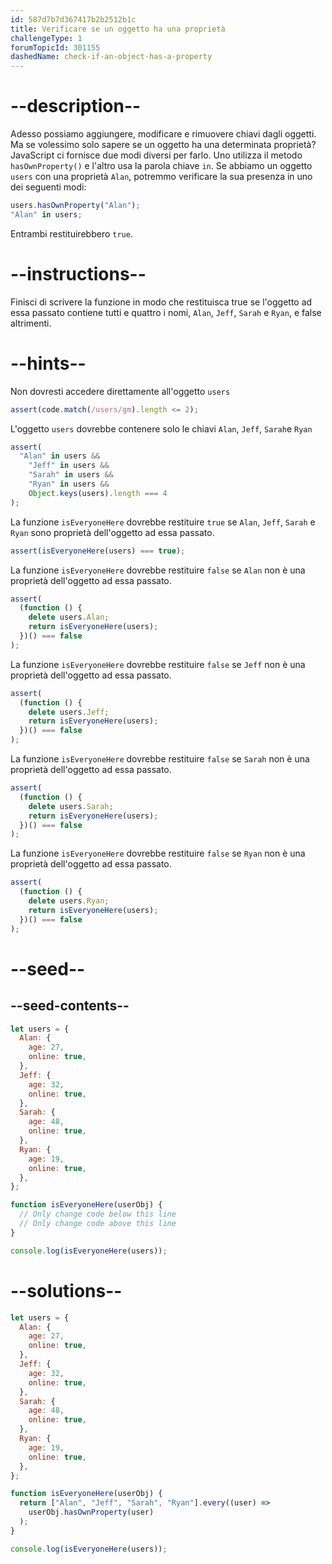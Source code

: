 ```yaml
---
id: 587d7b7d367417b2b2512b1c
title: Verificare se un oggetto ha una proprietà
challengeType: 1
forumTopicId: 301155
dashedName: check-if-an-object-has-a-property
---
```


# --description--

Adesso possiamo aggiungere, modificare e rimuovere chiavi dagli oggetti. Ma se volessimo solo sapere se un oggetto ha una determinata proprietà? JavaScript ci fornisce due modi diversi per farlo. Uno utilizza il metodo `hasOwnProperty()` e l'altro usa la parola chiave `in`. Se abbiamo un oggetto `users` con una proprietà `Alan`, potremmo verificare la sua presenza in uno dei seguenti modi:

```js
users.hasOwnProperty("Alan");
"Alan" in users;
```

Entrambi restituirebbero `true`.

# --instructions--

Finisci di scrivere la funzione in modo che restituisca true se l'oggetto ad essa passato contiene tutti e quattro i nomi, `Alan`, `Jeff`, `Sarah` e `Ryan`, e false altrimenti.

# --hints--

Non dovresti accedere direttamente all'oggetto `users`

```js
assert(code.match(/users/gm).length <= 2);
```

L'oggetto `users` dovrebbe contenere solo le chiavi `Alan`, `Jeff`, `Sarah`e `Ryan`

```js
assert(
  "Alan" in users &&
    "Jeff" in users &&
    "Sarah" in users &&
    "Ryan" in users &&
    Object.keys(users).length === 4
);
```

La funzione `isEveryoneHere` dovrebbe restituire `true` se `Alan`, `Jeff`, `Sarah` e `Ryan` sono proprietà dell'oggetto ad essa passato.

```js
assert(isEveryoneHere(users) === true);
```

La funzione `isEveryoneHere` dovrebbe restituire `false` se `Alan` non è una proprietà dell'oggetto ad essa passato.

```js
assert(
  (function () {
    delete users.Alan;
    return isEveryoneHere(users);
  })() === false
);
```

La funzione `isEveryoneHere` dovrebbe restituire `false` se `Jeff` non è una proprietà dell'oggetto ad essa passato.

```js
assert(
  (function () {
    delete users.Jeff;
    return isEveryoneHere(users);
  })() === false
);
```

La funzione `isEveryoneHere` dovrebbe restituire `false` se `Sarah` non è una proprietà dell'oggetto ad essa passato.

```js
assert(
  (function () {
    delete users.Sarah;
    return isEveryoneHere(users);
  })() === false
);
```

La funzione `isEveryoneHere` dovrebbe restituire `false` se `Ryan` non è una proprietà dell'oggetto ad essa passato.

```js
assert(
  (function () {
    delete users.Ryan;
    return isEveryoneHere(users);
  })() === false
);
```

# --seed--

## --seed-contents--

```js
let users = {
  Alan: {
    age: 27,
    online: true,
  },
  Jeff: {
    age: 32,
    online: true,
  },
  Sarah: {
    age: 48,
    online: true,
  },
  Ryan: {
    age: 19,
    online: true,
  },
};

function isEveryoneHere(userObj) {
  // Only change code below this line
  // Only change code above this line
}

console.log(isEveryoneHere(users));
```

# --solutions--

```js
let users = {
  Alan: {
    age: 27,
    online: true,
  },
  Jeff: {
    age: 32,
    online: true,
  },
  Sarah: {
    age: 48,
    online: true,
  },
  Ryan: {
    age: 19,
    online: true,
  },
};

function isEveryoneHere(userObj) {
  return ["Alan", "Jeff", "Sarah", "Ryan"].every((user) =>
    userObj.hasOwnProperty(user)
  );
}

console.log(isEveryoneHere(users));
```
